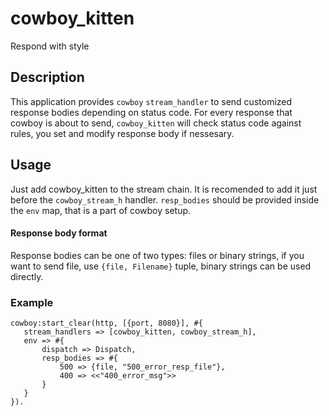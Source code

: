 # cowboy_kitten
Respond with style

## Description
This application provides `cowboy` `stream_handler` to send customized response bodies
depending on status code. For every response that cowboy is about to send, `cowboy_kitten` will
check status code against rules, you set and modify response body if nessesary.

## Usage

Just add cowboy_kitten to the stream chain. It is recomended to add it just before the `cowboy_stream_h` handler. `resp_bodies` should be provided inside the `env` map, that is a part of cowboy setup.  
#### Response body format
Response bodies can be one of two types: files or binary strings, if you want to send file, use `{file, Filename}` tuple, binary strings can be used directly.

### Example
 ```
cowboy:start_clear(http, [{port, 8080}], #{
    stream_handlers => [cowboy_kitten, cowboy_stream_h],
    env => #{
        dispatch => Dispatch,
        resp_bodies => #{
            500 => {file, "500_error_resp_file"},
            400 => <<"400_error_msg">>
        }
    }
}).
 ```
